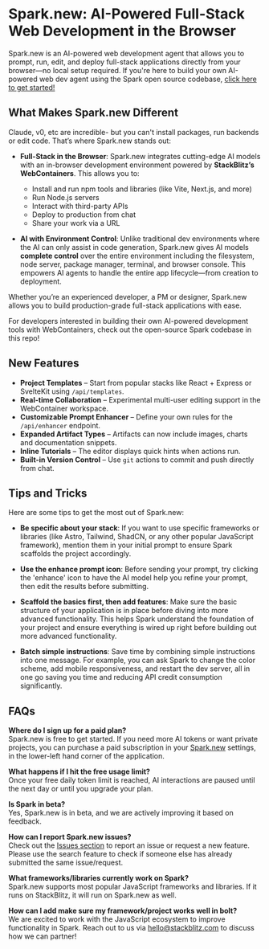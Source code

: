 

# Spark.new: AI-Powered Full-Stack Web Development in the Browser

Spark.new is an AI-powered web development agent that allows you to prompt, run, edit, and deploy full-stack applications directly from your browser—no local setup required. If you're here to build your own AI-powered web dev agent using the Spark open source codebase, [click here to get started!](./CONTRIBUTING.md)

## What Makes Spark.new Different

Claude, v0, etc are incredible- but you can't install packages, run backends or edit code. That’s where Spark.new stands out:

- **Full-Stack in the Browser**: Spark.new integrates cutting-edge AI models with an in-browser development environment powered by **StackBlitz’s WebContainers**. This allows you to:
  - Install and run npm tools and libraries (like Vite, Next.js, and more)
  - Run Node.js servers
  - Interact with third-party APIs
  - Deploy to production from chat
  - Share your work via a URL

- **AI with Environment Control**: Unlike traditional dev environments where the AI can only assist in code generation, Spark.new gives AI models **complete control** over the entire  environment including the filesystem, node server, package manager, terminal, and browser console. This empowers AI agents to handle the entire app lifecycle—from creation to deployment.

Whether you’re an experienced developer, a PM or designer, Spark.new allows you to build production-grade full-stack applications with ease.

For developers interested in building their own AI-powered development tools with WebContainers, check out the open-source Spark codebase in this repo!

## New Features

- **Project Templates** – Start from popular stacks like React + Express or SvelteKit using `/api/templates`.
- **Real-time Collaboration** – Experimental multi-user editing support in the WebContainer workspace.
- **Customizable Prompt Enhancer** – Define your own rules for the `/api/enhancer` endpoint.
- **Expanded Artifact Types** – Artifacts can now include images, charts and documentation snippets.
- **Inline Tutorials** – The editor displays quick hints when actions run.
- **Built-in Version Control** – Use `git` actions to commit and push directly from chat.

## Tips and Tricks

Here are some tips to get the most out of Spark.new:

- **Be specific about your stack**: If you want to use specific frameworks or libraries (like Astro, Tailwind, ShadCN, or any other popular JavaScript framework), mention them in your initial prompt to ensure Spark scaffolds the project accordingly.

- **Use the enhance prompt icon**: Before sending your prompt, try clicking the 'enhance' icon to have the AI model help you refine your prompt, then edit the results before submitting.

- **Scaffold the basics first, then add features**: Make sure the basic structure of your application is in place before diving into more advanced functionality. This helps Spark understand the foundation of your project and ensure everything is wired up right before building out more advanced functionality.

- **Batch simple instructions**: Save time by combining simple instructions into one message. For example, you can ask Spark to change the color scheme, add mobile responsiveness, and restart the dev server, all in one go saving you time and reducing API credit consumption significantly.

## FAQs

**Where do I sign up for a paid plan?**  
Spark.new is free to get started. If you need more AI tokens or want private projects, you can purchase a paid subscription in your [Spark.new](https://spark.new) settings, in the lower-left hand corner of the application. 

**What happens if I hit the free usage limit?**  
Once your free daily token limit is reached, AI interactions are paused until the next day or until you upgrade your plan.

**Is Spark in beta?**  
Yes, Spark.new is in beta, and we are actively improving it based on feedback.

**How can I report Spark.new issues?**  
Check out the [Issues section](https://github.com/stackblitz/spark.new/issues) to report an issue or request a new feature. Please use the search feature to check if someone else has already submitted the same issue/request.

**What frameworks/libraries currently work on Spark?**  
Spark.new supports most popular JavaScript frameworks and libraries. If it runs on StackBlitz, it will run on Spark.new as well.

**How can I add make sure my framework/project works well in bolt?**  
We are excited to work with the JavaScript ecosystem to improve functionality in Spark. Reach out to us via [hello@stackblitz.com](mailto:hello@stackblitz.com) to discuss how we can partner!

